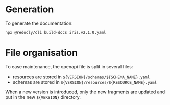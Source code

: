 
# Generation

To generate the documentation:
```
npx @redocly/cli build-docs iris.v2.1.0.yaml
```

# File organisation

To ease maintenance, the openapi file is split in several files:
* resources are stored in `${VERSION}/schemas/${SCHEMA_NAME}.yaml`
* schemas are stored in `${VERSION}/resources/${RESOURCE_NAME}.yaml`

When a new version is introduced, only the new fragments are updated and put in the new `${VERSION}` directory.

